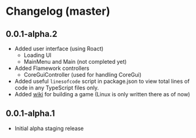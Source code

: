 # Changelog (master)
## 0.0.1-alpha.2
- Added user interface (using Roact)
    - Loading UI
    - MainMenu and Main (not completed yet)
- Added Flamework controllers
    - CoreGuiController (used for handling CoreGui)
- Added useful `linesofcode` script in package.json to view total lines of code in any TypeScript files only.
- Added [wiki](https://github.com/memolemo-studios/SoftwareTycoon/wiki) for building a game (Linux is only written there as of now)

## 0.0.1-alpha.1
- Initial alpha staging release
